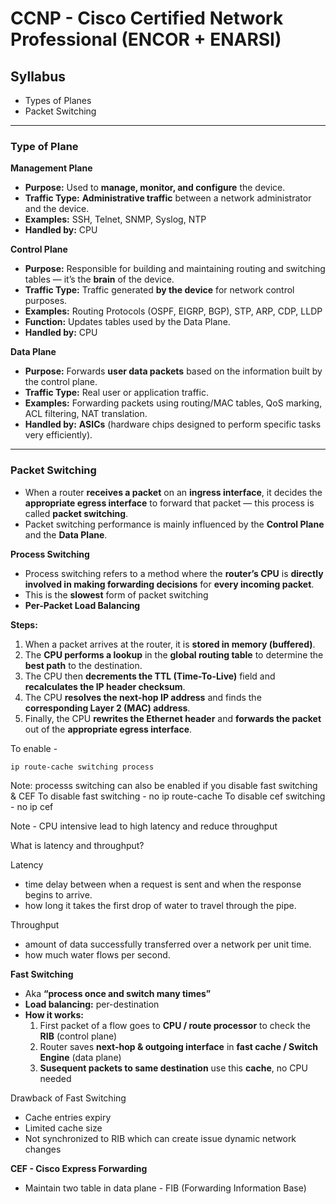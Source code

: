 # CCNP - Cisco Certified Network Professional (ENCOR + ENARSI)

## Syllabus
- Types of Planes  
- Packet Switching  

---

### Type of Plane

**Management Plane**  
- **Purpose:** Used to **manage, monitor, and configure** the device.  
- **Traffic Type:** **Administrative traffic** between a network administrator and the device.  
- **Examples:** SSH, Telnet, SNMP, Syslog, NTP  
- **Handled by:** CPU  

**Control Plane**  
- **Purpose:** Responsible for building and maintaining routing and switching tables — it’s the **brain** of the device.  
- **Traffic Type:** Traffic generated **by the device** for network control purposes.  
- **Examples:** Routing Protocols (OSPF, EIGRP, BGP), STP, ARP, CDP, LLDP  
- **Function:** Updates tables used by the Data Plane.  
- **Handled by:** CPU  

**Data Plane**  
- **Purpose:** Forwards **user data packets** based on the information built by the control plane.  
- **Traffic Type:** Real user or application traffic.  
- **Examples:** Forwarding packets using routing/MAC tables, QoS marking, ACL filtering, NAT translation.  
- **Handled by:** **ASICs** (hardware chips designed to perform specific tasks very efficiently).  

---

### Packet Switching

- When a router **receives a packet** on an **ingress interface**, it decides the **appropriate egress interface** to forward that packet — this process is called **packet switching**.  
- Packet switching performance is mainly influenced by the **Control Plane** and the **Data Plane**.

**Process Switching**

- Process switching refers to a method where the **router’s CPU** is **directly involved in making forwarding decisions** for **every incoming packet**.  
- This is the **slowest** form of packet switching
- **Per-Packet Load Balancing**

**Steps:**
1. When a packet arrives at the router, it is **stored in memory (buffered)**.  
2. The **CPU performs a lookup** in the **global routing table** to determine the **best path** to the destination.  
3. The CPU then **decrements the TTL (Time-To-Live)** field and **recalculates the IP header checksum**.  
4. The CPU **resolves the next-hop IP address** and finds the **corresponding Layer 2 (MAC) address**.  
5. Finally, the CPU **rewrites the Ethernet header** and **forwards the packet** out of the **appropriate egress interface**.

To enable -

```bash
ip route-cache switching process
```

Note:
processs switching can also be enabled if you disable fast switching & CEF
To disable fast switching - no ip route-cache
To disable cef switching - no ip cef

Note - CPU intensive lead to high latency and reduce throughput

What is latency and throughput?

Latency
- time delay between when a request is sent and when the response begins to arrive. 
- how long it takes the first drop of water to travel through the pipe.

Throughput 
- amount of data successfully transferred over a network per unit time. 
- how much water flows per second.

**Fast Switching**
- Aka **“process once and switch many times”**
- **Load balancing:** per-destination
- **How it works:**
  1. First packet of a flow goes to **CPU / route processor** to check the **RIB** (control plane)
  2. Router saves **next-hop & outgoing interface** in **fast cache / Switch Engine** (data plane)
  3. **Susequent packets to same destination** use this **cache**, no CPU needed


Drawback of Fast Switching
- Cache entries expiry
- Limited cache size
- Not synchronized to RIB which can create issue dynamic network changes


**CEF - Cisco Express Forwarding**
- Maintain two table in data plane - FIB (Forwarding Information Base)